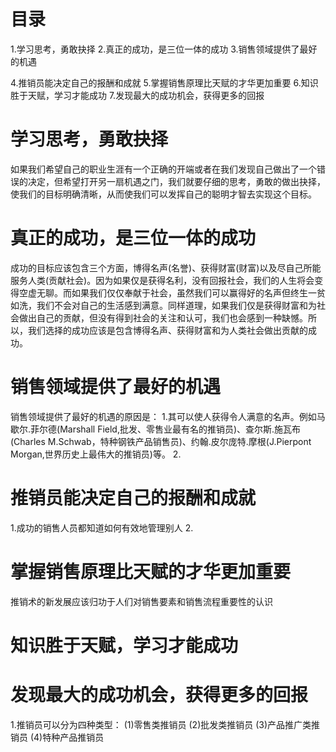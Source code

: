 # 目录
1.学习思考，勇敢抉择
2.真正的成功，是三位一体的成功
3.销售领域提供了最好的机遇

4.推销员能决定自己的报酬和成就
5.掌握销售原理比天赋的才华更加重要
6.知识胜于天赋，学习才能成功
7.发现最大的成功机会，获得更多的回报

# 学习思考，勇敢抉择
 如果我们希望自己的职业生涯有一个正确的开端或者在我们发现自己做出了一个错误的决定，但希望打开另一扇机遇之门，我们就要仔细的思考，勇敢的做出抉择，使我们的目标明确清晰，从而使我们可以发挥自己的聪明才智去实现这个目标。

# 真正的成功，是三位一体的成功 
成功的目标应该包含三个方面，博得名声(名誉)、获得财富(财富)以及尽自己所能服务人类(贡献社会)。因为如果仅是获得名利，没有回报社会，我们的人生将会变得空虚无聊。而如果我们仅仅奉献于社会，虽然我们可以赢得好的名声但终生一贫如洗，我们不会对自己的生活感到满意。同样道理，如果我们仅是获得财富和为社会做出自己的贡献，但没有得到社会的关注和认可，我们也会感到一种缺憾。所以，我们选择的成功应该是包含博得名声、获得财富和为人类社会做出贡献的成功。

# 销售领域提供了最好的机遇
销售领域提供了最好的机遇的原因是：
1.其可以使人获得令人满意的名声。例如马歇尔.菲尔德(Marshall Field,批发、零售业最有名的推销员)、查尔斯.施瓦布(Charles M.Schwab，特种钢铁产品销售员)、约翰.皮尔庞特.摩根(J.Pierpont Morgan,世界历史上最伟大的推销员)等。
2.
# 推销员能决定自己的报酬和成就
1.成功的销售人员都知道如何有效地管理别人
2.
# 掌握销售原理比天赋的才华更加重要
推销术的新发展应该归功于人们对销售要素和销售流程重要性的认识

# 知识胜于天赋，学习才能成功
 
# 发现最大的成功机会，获得更多的回报
1.推销员可以分为四种类型：
 (1)零售类推销员
 (2)批发类推销员
 (3)产品推广类推销员
 (4)特种产品推销员